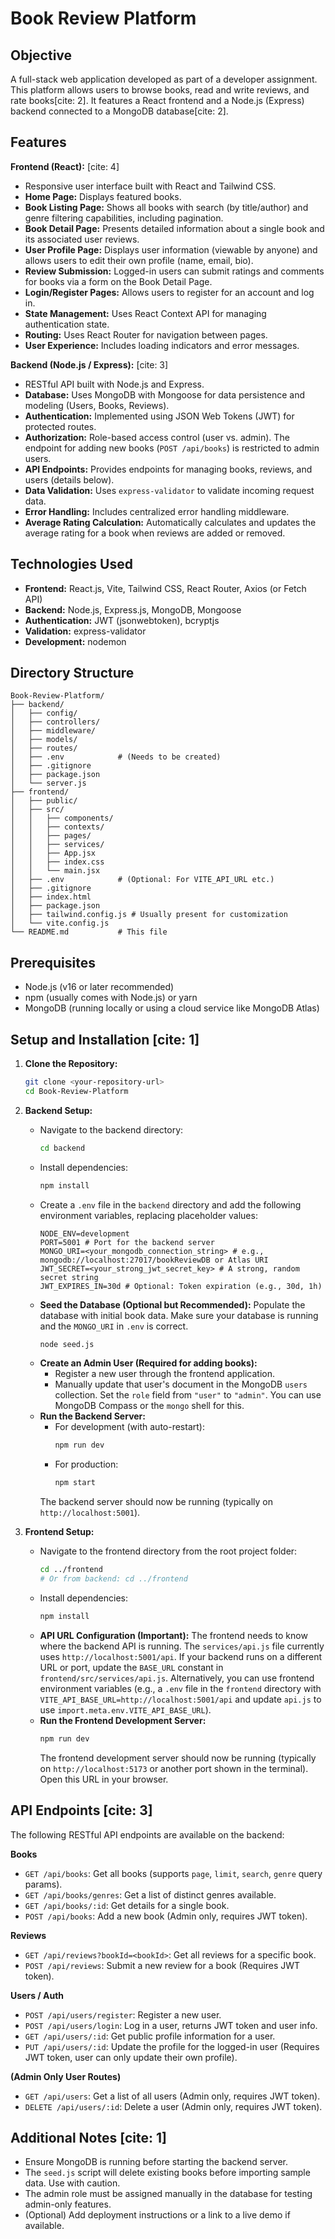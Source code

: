 # Book Review Platform

## Objective

A full-stack web application developed as part of a developer assignment. This platform allows users to browse books, read and write reviews, and rate books[cite: 2]. It features a React frontend and a Node.js (Express) backend connected to a MongoDB database[cite: 2].

## Features

**Frontend (React):** [cite: 4]

* Responsive user interface built with React and Tailwind CSS.
* **Home Page:** Displays featured books.
* **Book Listing Page:** Shows all books with search (by title/author) and genre filtering capabilities, including pagination.
* **Book Detail Page:** Presents detailed information about a single book and its associated user reviews.
* **User Profile Page:** Displays user information (viewable by anyone) and allows users to edit their own profile (name, email, bio).
* **Review Submission:** Logged-in users can submit ratings and comments for books via a form on the Book Detail Page.
* **Login/Register Pages:** Allows users to register for an account and log in.
* **State Management:** Uses React Context API for managing authentication state.
* **Routing:** Uses React Router for navigation between pages.
* **User Experience:** Includes loading indicators and error messages.

**Backend (Node.js / Express):** [cite: 3]

* RESTful API built with Node.js and Express.
* **Database:** Uses MongoDB with Mongoose for data persistence and modeling (Users, Books, Reviews).
* **Authentication:** Implemented using JSON Web Tokens (JWT) for protected routes.
* **Authorization:** Role-based access control (user vs. admin). The endpoint for adding new books (`POST /api/books`) is restricted to admin users.
* **API Endpoints:** Provides endpoints for managing books, reviews, and users (details below).
* **Data Validation:** Uses `express-validator` to validate incoming request data.
* **Error Handling:** Includes centralized error handling middleware.
* **Average Rating Calculation:** Automatically calculates and updates the average rating for a book when reviews are added or removed.

## Technologies Used

* **Frontend:** React.js, Vite, Tailwind CSS, React Router, Axios (or Fetch API)
* **Backend:** Node.js, Express.js, MongoDB, Mongoose
* **Authentication:** JWT (jsonwebtoken), bcryptjs
* **Validation:** express-validator
* **Development:** nodemon

## Directory Structure
```
Book-Review-Platform/
├── backend/
│   ├── config/
│   ├── controllers/
│   ├── middleware/
│   ├── models/
│   ├── routes/
│   ├── .env            # (Needs to be created)
│   ├── .gitignore
│   ├── package.json
│   └── server.js
├── frontend/
│   ├── public/
│   ├── src/
│   │   ├── components/
│   │   ├── contexts/
│   │   ├── pages/
│   │   ├── services/
│   │   ├── App.jsx
│   │   ├── index.css
│   │   └── main.jsx
│   ├── .env            # (Optional: For VITE_API_URL etc.)
│   ├── .gitignore
│   ├── index.html
│   ├── package.json
│   ├── tailwind.config.js # Usually present for customization
│   └── vite.config.js
└── README.md           # This file
```

## Prerequisites

* Node.js (v16 or later recommended)
* npm (usually comes with Node.js) or yarn
* MongoDB (running locally or using a cloud service like MongoDB Atlas)

## Setup and Installation [cite: 1]

1.  **Clone the Repository:**
    ```bash
    git clone <your-repository-url>
    cd Book-Review-Platform
    ```

2.  **Backend Setup:**
    * Navigate to the backend directory:
        ```bash
        cd backend
        ```
    * Install dependencies:
        ```bash
        npm install
        ```
    * Create a `.env` file in the `backend` directory and add the following environment variables, replacing placeholder values:
        ```env
        NODE_ENV=development
        PORT=5001 # Port for the backend server
        MONGO_URI=<your_mongodb_connection_string> # e.g., mongodb://localhost:27017/bookReviewDB or Atlas URI
        JWT_SECRET=<your_strong_jwt_secret_key> # A strong, random secret string
        JWT_EXPIRES_IN=30d # Optional: Token expiration (e.g., 30d, 1h)
        ```
    * **Seed the Database (Optional but Recommended):** Populate the database with initial book data. Make sure your database is running and the `MONGO_URI` in `.env` is correct.
        ```bash
        node seed.js
        ```
    * **Create an Admin User (Required for adding books):**
        * Register a new user through the frontend application.
        * Manually update that user's document in the MongoDB `users` collection. Set the `role` field from `"user"` to `"admin"`. You can use MongoDB Compass or the `mongo` shell for this.
    * **Run the Backend Server:**
        * For development (with auto-restart):
            ```bash
            npm run dev
            ```
        * For production:
            ```bash
            npm start
            ```
        The backend server should now be running (typically on `http://localhost:5001`).

3.  **Frontend Setup:**
    * Navigate to the frontend directory from the root project folder:
        ```bash
        cd ../frontend
        # Or from backend: cd ../frontend
        ```
    * Install dependencies:
        ```bash
        npm install
        ```
    * **API URL Configuration (Important):** The frontend needs to know where the backend API is running. The `services/api.js` file currently uses `http://localhost:5001/api`. If your backend runs on a different URL or port, update the `BASE_URL` constant in `frontend/src/services/api.js`. Alternatively, you can use frontend environment variables (e.g., a `.env` file in the `frontend` directory with `VITE_API_BASE_URL=http://localhost:5001/api` and update `api.js` to use `import.meta.env.VITE_API_BASE_URL`).
    * **Run the Frontend Development Server:**
        ```bash
        npm run dev
        ```
        The frontend development server should now be running (typically on `http://localhost:5173` or another port shown in the terminal). Open this URL in your browser.

## API Endpoints [cite: 3]

The following RESTful API endpoints are available on the backend:

**Books**

* `GET /api/books`: Get all books (supports `page`, `limit`, `search`, `genre` query params).
* `GET /api/books/genres`: Get a list of distinct genres available.
* `GET /api/books/:id`: Get details for a single book.
* `POST /api/books`: Add a new book (Admin only, requires JWT token).

**Reviews**

* `GET /api/reviews?bookId=<bookId>`: Get all reviews for a specific book.
* `POST /api/reviews`: Submit a new review for a book (Requires JWT token).

**Users / Auth**

* `POST /api/users/register`: Register a new user.
* `POST /api/users/login`: Log in a user, returns JWT token and user info.
* `GET /api/users/:id`: Get public profile information for a user.
* `PUT /api/users/:id`: Update the profile for the logged-in user (Requires JWT token, user can only update their own profile).

**(Admin Only User Routes)**

* `GET /api/users`: Get a list of all users (Admin only, requires JWT token).
* `DELETE /api/users/:id`: Delete a user (Admin only, requires JWT token).

## Additional Notes [cite: 1]

* Ensure MongoDB is running before starting the backend server.
* The `seed.js` script will delete existing books before importing sample data. Use with caution.
* The admin role must be assigned manually in the database for testing admin-only features.
* (Optional) Add deployment instructions or a link to a live demo if available.


